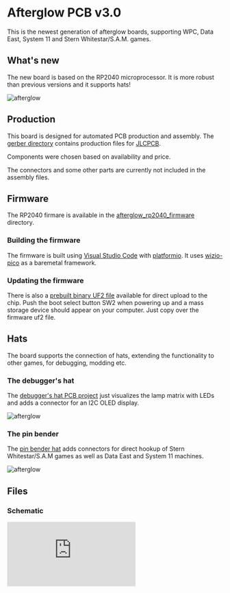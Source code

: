 # Afterglow PCB v3.0

This is the newest generation of afterglow boards, supporting WPC, Data East, System 11 and Stern Whitestar/S.A.M. games.

## What's new

The new board is based on the RP2040 microprocessor. It is more robust than previous versions and it supports hats!

![afterglow](https://github.com/smyp/afterglow/blob/master/docu/images/ag_30_whatsnew.jpg "Afterglow PCB v3.0 What's New")

## Production
This board is designed for automated PCB production and assembly. The [gerber directory](https://github.com/bitfieldlabs/afterglow/tree/master/afterglow_pcb_v30/gerber) contains production files for [JLCPCB](https://jlcpcb.com/).

Components were chosen based on availability and price.

The connectors and some other parts are currently not included in the assembly files.

## Firmware
The RP2040 firmare is available in the [afterglow_rp2040_firmware](https://github.com/bitfieldlabs/afterglow/tree/master/afterglow_rp2040_firmware) directory. 

### Building the firmware
The firmware is built using [Visual Studio Code](https://code.visualstudio.com/) with [platformio](https://platformio.org/).
It uses [wizio-pico](https://github.com/maxgerhardt/wizio-pico) as a baremetal framework.

### Updating the firmware
There is also a [prebuilt binary UF2 file](https://github.com/bitfieldlabs/afterglow/tree/master/afterglow_rp2040_firmware/firmware_binary_uf2) available for direct upload to the chip. Push the boot select button SW2 when powering up and a mass storage device should appear on your computer. Just copy over the firmware uf2 file.

## Hats
The board supports the connection of hats, extending the functionality to other games, for debugging, modding etc.

### The debugger's hat
The [debugger's hat PCB project](https://github.com/bitfieldlabs/afterglow/tree/master/afterglow_pcb_v30/hat_debug) just visualizes the lamp matrix with LEDs and adds a connector for an I2C OLED display.

![afterglow](https://github.com/smyp/afterglow/blob/master/docu/images/ag_30_debug.jpg "Afterglow PCB v3.0 Debugger's hat")

### The pin bender
The [pin bender hat](https://github.com/bitfieldlabs/afterglow/tree/master/afterglow_pcb_v30/hat_stern_de_sys11) adds connectors for direct hookup of Stern Whitestar/S.A.M games as well as Data East and System 11 machines.

![afterglow](https://github.com/smyp/afterglow/blob/master/docu/images/ag_30_ws.jpg "Afterglow PCB v3.0 Pin Bender hat")

## Files

### Schematic
![afterglow](https://github.com/smyp/afterglow/blob/master/afterglow:schmeatic.pdf "Afterglow PCB v3.0 Schematic")
